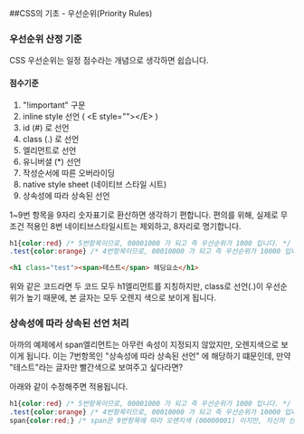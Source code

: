 ##CSS의 기초 - 우선순위(Priority Rules)
### 우선순위 산정 기준

CSS 우선순위는 일정 점수라는 개념으로 생각하면 쉽습니다.

#### 점수기준
1. "!important" 구문
2. inline style 선언 ( &lt;E style="">&lt;/E> )
3. id (#) 로 선언
4. class (.) 로 선언
5. 엘리먼트로 선언
6. 유니버셜 (*) 선언
7. 작성순서에 따른 오버라이딩
8. native style sheet (네이티브 스타일 시트)
9. 상속성에 따라 상속된 선언

1~9번 항목을 9자리 숫자표기로 환산하면 생각하기 편합니다.
편의를 위해, 실제로 무조건 적용인 8번 네이티브스타일시트는 제외하고, 8자리로 명기합니다.

```css
h1{color:red} /* 5번항목이므로, 00001000 가 되고 즉 우선순위가 1000 입니다. */
.test{color:orange} /* 4번항목이므로, 00010000 가 되고 즉 우선순위가 10000 입니다. */
```
```html
<h1 class="test"><span>테스트</span> 헤딩요소</h1>
```

위와 같은 코드라면 두 코드 모두 h1엘리먼트를 지칭하지만, class로 선언(.)이 우선순위가 높기 때문에,
본 글자는 모두 오렌지 색으로 보이게 됩니다.


### 상속성에 따라 상속된 선언 처리

아까의 예제에서 span엘리먼트는 아무런 속성이 지정되지 않았지만, 오렌지색으로 보이게 됩니다.
이는 7번항목인 "상속성에 따라 상속된 선언" 에 해당하기 떄문인데, 만약 "테스트"라는 글자만 빨간색으로 보여주고 싶다라면?

아래와 같이 수정해주면 적용됩니다.

```css
h1{color:red} /* 5번항목이므로, 00001000 가 되고 즉 우선순위가 1000 입니다. */
.test{color:orange} /* 4번항목이므로, 00010000 가 되고 즉 우선순위가 10000 입니다. */
span{color:red;} /* span은 9번항목에 따라 오렌지색 (00000001) 이지만, 자신의 선언 (00001000) 에 따라 빨간색으로 변경됩니다. */
```

